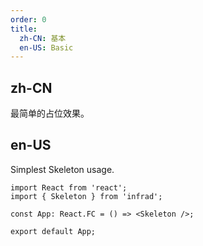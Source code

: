 ```yaml
---
order: 0
title:
  zh-CN: 基本
  en-US: Basic
---
```


## zh-CN

最简单的占位效果。

## en-US

Simplest Skeleton usage.

```tsx
import React from 'react';
import { Skeleton } from 'infrad';

const App: React.FC = () => <Skeleton />;

export default App;
```
